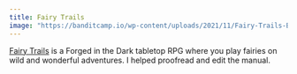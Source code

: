 ```yaml
---
title: Fairy Trails
image: "https://banditcamp.io/wp-content/uploads/2021/11/Fairy-Trails-Books.png"
---
```


[Fairy Trails](https://www.drivethrurpg.com/product/362980/Fairy-Trails-Kickstarter-Preview) is a Forged in the Dark tabletop RPG where you play fairies on wild and wonderful adventures. I helped proofread and edit the manual.